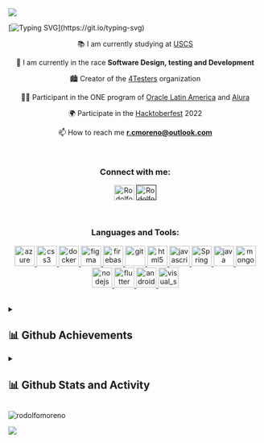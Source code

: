 <!-- GIT HEADER -->
<img src="https://github.com/RodolfoCMoreno/RodolfoCMoreno/blob/a0dcdc51f4592eccc04e60fb8e6ba9af3c2878fe/assets/banner-header.gif">

<!-- TYPING DATA -->
[![Typing SVG](https://readme-typing-svg.herokuapp.com?font=Fira+Code&pause=1000&color=51F783&center=true&vCenter=true&multiline=true&width=435&height=135&lines=HELLO%F0%9F%91%8B;My+name+is+Rodolfo%2C;I'm+from+Brazil%2C;Welcome+to+my+Github+profile!)](https://git.io/typing-svg)

<!--DESCRIPTION -->
<div align="center">
  
  📚 I am currently studying at [USCS](https://www.uscs.edu.br/)
  
  🌱 I am currently in the race **Software Design, testing and Development**

🏙 Creator of the [4Testers](https://github.com/4Testers) organization

👩‍💻 Participant in the ONE program of [Oracle Latin America](https://www.oracle.com/lad) and [Alura](https://www.alura.com.br/)

🌍 Participate in the [Hacktoberfest](https://hacktoberfest.com/) 2022

📫 How to reach me **r.cmoreno@outlook.com**

</div>
<br>

<!-- CONTACT -->
<h3 align="center">Connect with me:</h3>
<p align="center">
<a href="https://www.linkedin.com/in/rodolfo-moreno-8a6629171/" target="blank"><img align="center" src="https://github.com/RodolfoCMoreno/RodolfoCMoreno/blob/8122acb0652880f5e24ef1fec37db42d2037781d/assets/linked-in-alt.svg" alt="Rodolfo Moreno" height="30" width="40" /></a>
<a href="" target="blank"><img align="center" src="https://github.com/RodolfoCMoreno/RodolfoCMoreno/blob/8122acb0652880f5e24ef1fec37db42d2037781d/assets/discord.svg" alt="Rodolfo" height="30" width="40" /></a>
</p></br>

<!-- TOOLS -->
<h3 align="center">Languages and Tools:</h3>
<p align="center"> 
<a href="https://azure.microsoft.com/en-in/" target="_blank" rel="noreferrer"> <img src="https://github.com/RodolfoCMoreno/RodolfoCMoreno/blob/7397b7940e2f5f251a3bbbbd56f8c029825a95db/assets/icons/azure/azure-original-wordmark.svg" alt="azure" width="40" height="40"/> </a> 
<a href="https://www.w3schools.com/css/" target="_blank" rel="noreferrer"> <img src="hhttps://github.com/RodolfoCMoreno/RodolfoCMoreno/blob/7397b7940e2f5f251a3bbbbd56f8c029825a95db/assets/icons/css3/css3-original-wordmark.svg" alt="css3" width="40" height="40"/> </a> 
<a href="https://www.docker.com/" target="_blank" rel="noreferrer"> <img src="https://github.com/RodolfoCMoreno/RodolfoCMoreno/blob/7397b7940e2f5f251a3bbbbd56f8c029825a95db/assets/icons/docker/docker-original-wordmark.svg" alt="docker" width="40" height="40"/> </a> 
<a href="https://www.figma.com/" target="_blank" rel="noreferrer"> <img src="https://github.com/RodolfoCMoreno/RodolfoCMoreno/blob/7397b7940e2f5f251a3bbbbd56f8c029825a95db/assets/icons/figma/figma-original.svg" alt="figma" width="40" height="40"/> </a> 
<a href="https://firebase.google.com/" target="_blank" rel="noreferrer"> <img src="https://github.com/RodolfoCMoreno/RodolfoCMoreno/blob/7397b7940e2f5f251a3bbbbd56f8c029825a95db/assets/icons/firebase/firebase-plain-wordmark.svg" alt="firebase" width="40" height="40"/> </a> 
<a href="https://git-scm.com/" target="_blank" rel="noreferrer"> <img src="https://github.com/RodolfoCMoreno/RodolfoCMoreno/blob/7397b7940e2f5f251a3bbbbd56f8c029825a95db/assets/icons/git/git-original-wordmark.svg" alt="git" width="40" height="40"/> </a> 
<a href="https://www.w3.org/html/" target="_blank" rel="noreferrer"> <img src="https://github.com/RodolfoCMoreno/RodolfoCMoreno/blob/7397b7940e2f5f251a3bbbbd56f8c029825a95db/assets/icons/html5/html5-original-wordmark.svg" alt="html5" width="40" height="40"/> </a> 
<a href="https://developer.mozilla.org/en-US/docs/Web/JavaScript" target="_blank" rel="noreferrer"> <img src="https://github.com/RodolfoCMoreno/RodolfoCMoreno/blob/7397b7940e2f5f251a3bbbbd56f8c029825a95db/assets/icons/javascript/javascript-original.svg" alt="javascript" width="40" height="40"/> </a> 
<a href="https://spring.io/" target="_blank" rel="noreferrer"> <img src="https://github.com/RodolfoCMoreno/RodolfoCMoreno/blob/7397b7940e2f5f251a3bbbbd56f8c029825a95db/assets/icons/spring/spring-original-wordmark.svg" alt="Spring" width="40" height="40"/> </a> 
<a href="https://www.java.com/en/" target="_blank" rel="noreferrer"> <img src="https://github.com/RodolfoCMoreno/RodolfoCMoreno/blob/7397b7940e2f5f251a3bbbbd56f8c029825a95db/assets/icons/java/java-original-wordmark.svg" alt="java" width="40" height="40"/> </a> 
<a href="https://www.mongodb.com/" target="_blank" rel="noreferrer"> <img src="https://github.com/RodolfoCMoreno/RodolfoCMoreno/blob/7397b7940e2f5f251a3bbbbd56f8c029825a95db/assets/icons/mongodb/mongodb-original-wordmark.svg" alt="mongodb" width="40" height="40"/> </a> 
<a href="https://nodejs.org" target="_blank" rel="noreferrer"> <img src="https://github.com/RodolfoCMoreno/RodolfoCMoreno/blob/7397b7940e2f5f251a3bbbbd56f8c029825a95db/assets/icons/nodejs/nodejs-original-wordmark.svg" alt="nodejs" width="40" height="40"/> </a> 
<a href="https://flutter.dev/" target="_blank" rel="noreferrer"> <img src="https://github.com/RodolfoCMoreno/RodolfoCMoreno/blob/7397b7940e2f5f251a3bbbbd56f8c029825a95db/assets/icons/flutter/flutter-original.svg" alt="flutter" width="40" height="40"/> </a> 
<a href="https://developer.android.com/studio" target="_blank" rel="noreferrer"> <img src="https://github.com/RodolfoCMoreno/RodolfoCMoreno/blob/7397b7940e2f5f251a3bbbbd56f8c029825a95db/assets/icons/android/android-original-wordmark.svg" alt="android_studio" width="40" height="40"/> </a> 
<a href="https://code.visualstudio.com/" target="_blank" rel="noreferrer"> <img src="https://github.com/RodolfoCMoreno/RodolfoCMoreno/blob/7397b7940e2f5f251a3bbbbd56f8c029825a95db/assets/icons/vscode/vscode-original-wordmark.svg" alt="visual_studio" width="40" height="40"/> </a></p>
<br>
<details>
  <summary><h2>📊 Github Achievements</h2></summary>
<!-- Achievements -->
<h3 align="center">Stats:</h3>
<p align="center"> <a href="https://github.com/ryo-ma/github-profile-trophy"><img src="https://github-profile-trophy.vercel.app/?username=RodolfoCMoreno&theme=matrix" alt="rodolfoMoreno" /></a> </p>
</details>
<!-- Status-->
<details>
  <summary><h2>📊 Github Stats and Activity</h2></summary>
<div align="center">  
  <img width="53%" height="195px" src="https://github-readme-stats.vercel.app/api?username=RodolfoCMoreno&show_icons=true&count_private=true&hide_border=true&title_color=008000&icon_color=02D9F7FF&text_color=6594E2&bg_color=0d1117" alt="Dev github stats" /> 
  
  <img width="45%" height="195px" src="https://github-readme-stats.vercel.app/api/top-langs/?username=RodolfoCMoreno&layout=compact&hide_border=true&title_color=008000&text_color=6594E2&bg_color=0d1117" />
</div>
<p align="center">
<h3>🔥 Streak Stats</h3>
  <!-- GitHub Readme Streak Stats - https://github.com/DenverCoder1/github-readme-streak-stats -->
  <p>
    <a href="https://github.com/DenverCoder1/github-readme-streak-stats">
      <img title="🔥 Streak stats" alt="RodolfoMoreno's streak" src="https://github-readme-streak-stats.herokuapp.com?user=RodolfoCMoreno&theme=blue-green&hide_border=true&date_format=j%20M%5B%20Y%5D&type=png)](https://git.io/streak-stats"/>
    </a>
  </p>
</details>

<!-- PROFILE VISIT -->
<p align="left"> <img src="https://komarev.com/ghpvc/?username=RodolfoCMoreno&label=Profile%20views&color=green&style=flat" alt="rodolfomoreno" /> </p>
<!-- GIF FOOTER -->
<img src="https://github.com/RodolfoCMoreno/RodolfoCMoreno/blob/c5ee7a1a8f065f5e45a04531de195bab9d655473/assets/banner-footer.png">
